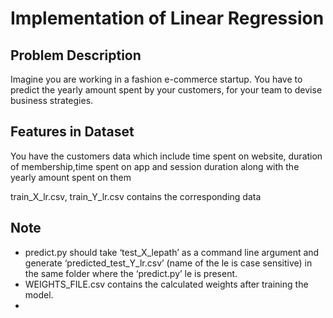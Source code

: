 <h1>Implementation of Linear Regression</h1>
<h2>Problem Description</h2>
<p>Imagine you are working in a fashion e-commerce startup.
You have to predict the yearly amount spent by your customers,
for your team to devise business strategies.</p>
<h2>Features in Dataset</h2>
<p>You have the customers data which include time spent on website,
duration of membership,time spent on app and session duration along with
the yearly amount spent on them</p>
train_X_lr.csv, train_Y_lr.csv contains the corresponding data
<h2>Note</h2>
<ul><li>predict.py should take ‘test_X_lepath’ as a command line argument and generate ‘predicted_test_Y_lr.csv’ (name
of the le is case sensitive) in the same folder where the ‘predict.py’ le is present.</li>
<li>WEIGHTS_FILE.csv contains the calculated weights after training the model.<li></ul>
